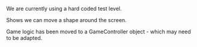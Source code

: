 We are currently using a hard coded test level.

Shows we can move a shape around the screen.

Game logic has been moved to a GameController object - which may need to be adapted.


